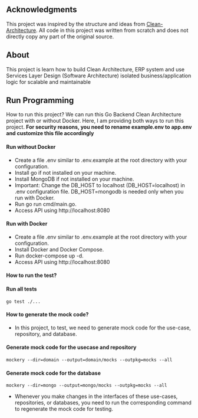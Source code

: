 ## Acknowledgments
This project was inspired by the structure and ideas from [Clean-Architecture](https://github.com/amitshekhariitbhu/go-backend-clean-architecture).
All code in this project was written from scratch and does not directly copy any part of the original source.

## About
This project is learn how to build Clean Architecture, ERP system and use Services Layer Design (Software Architecture) isolated business/application logic for scalable and maintainable

## Run Programming
How to run this project?
We can run this Go Backend Clean Architecture project with or without Docker. Here, I am providing both ways to run this project.
**For security reasons, you need to rename example.env to app.env and customize this file accordingly**

#### Run without Docker
- Create a file .env similar to .env.example at the root directory with your configuration.
- Install go if not installed on your machine.
- Install MongoDB if not installed on your machine.
- Important: Change the DB_HOST to localhost (DB_HOST=localhost) in .env configuration file. DB_HOST=mongodb is needed only when you run with Docker.
- Run go run cmd/main.go.
- Access API using http://localhost:8080
#### Run with Docker
- Create a file .env similar to .env.example at the root directory with your configuration.
- Install Docker and Docker Compose.
- Run docker-compose up -d.
- Access API using http://localhost:8080
#### How to run the test?
#### Run all tests
    go test ./...
#### How to generate the mock code?
- In this project, to test, we need to generate mock code for the use-case, repository, and database.

#### Generate mock code for the usecase and repository
    mockery --dir=domain --output=domain/mocks --outpkg=mocks --all

#### Generate mock code for the database
    mockery --dir=mongo --output=mongo/mocks --outpkg=mocks --all
- Whenever you make changes in the interfaces of these use-cases, repositories, or databases, you need to run the corresponding command to regenerate the mock code for testing.
